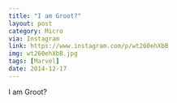 ```yaml
---
title: "I am Groot?"
layout: post
category: Micro
via: Instagram
link: https://www.instagram.com/p/wt260ehXbB
img: wt260ehXbB.jpg
tags: [Marvel]
date: 2014-12-17
---
```

I am Groot?